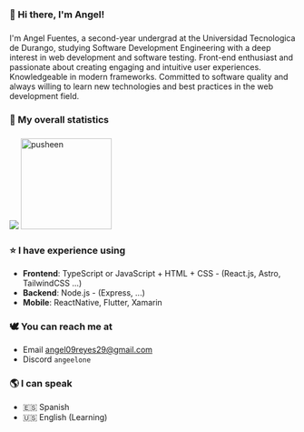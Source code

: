 ### 🐲 Hi there, I'm Angel!

###

<p align="left">I'm Angel Fuentes, a second-year undergrad at the Universidad Tecnologica de Durango, studying Software Development Engineering with a deep interest in web development and software testing. Front-end enthusiast and passionate about creating engaging and intuitive user experiences. Knowledgeable in modern frameworks. Committed to software quality and always willing to learn new technologies and best practices in the web development field.</p>

###

### 🤖 My overall statistics

###

![](https://github-readme-stats-one-bice.vercel.app/api?username=oneangel&include_all_commits=true&show_icons=true&title_color=BAA1F0&text_color=9064F0&icon_color=9C7BE4&role=OWNER,ORGANIZATION_MEMBER)
<img src="https://media0.giphy.com/media/S3bgReff49hLn0do12/200w.gif?cid=6c09b952403ztru4oxtfp5ndolce7obb6w9j7ctj7mm9qz3w&ep=v1_gifs_search&rid=200w.gif&ct=g" alt="pusheen" height="160px">

###

###

### ⭐ I have experience using <!--{ collapseSection() }-->

* **Frontend**: TypeScript or JavaScript + HTML + CSS - (React.js, Astro, TailwindCSS ...)
* **Backend**: Node.js - (Express, ...)
* **Mobile**: ReactNative, Flutter, Xamarin

### 🕊️ You can reach me at

* Email angel09reyes29@gmail.com
* Discord `angeelone`


### 🌎 I can speak

* 🇪🇸 Spanish
* 🇺🇸 English (Learning)


###

